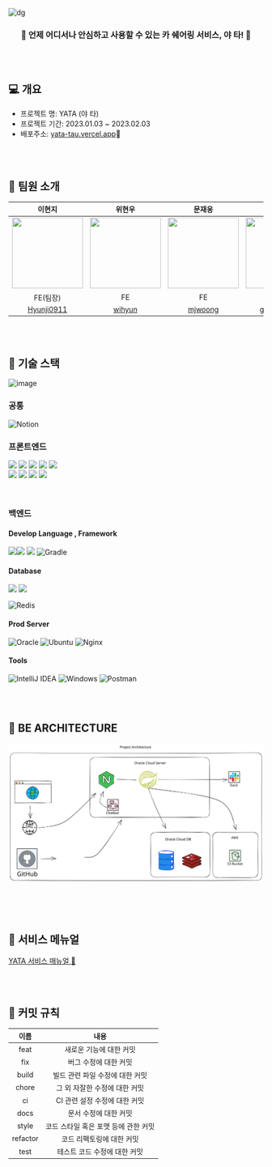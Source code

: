 ![dg](https://user-images.githubusercontent.com/110887604/214875212-f4280b42-1149-46db-a58b-f9371c9c5f6a.PNG)


<h3 align='center'>🚖 언제 어디서나 안심하고 사용할 수 있는 카 쉐어링 서비스, 야 타! 🚖 </h3>

<br><br>

## 💻 개요
- 프로젝트 명: YATA (야 타)
- 프로젝트 기간: 2023.01.03 ~ 2023.02.03
- 배포주소: [yata-tau.vercel.app](https://yata-tau.vercel.app/)🚀 <br>

<br><br>

## 📌 팀원 소개

|이현지|위현우|문재웅|유형찬|주현주|김채은|
|:--:|:--:|:--:|:--:|:--:|:--:|
|<img width="140px" height="140px" src="https://user-images.githubusercontent.com/111180375/216278892-e772974b-31a3-4ba2-9506-a5f660f96036.png">|<img width="140px" height="140px" src="https://user-images.githubusercontent.com/111180375/216279794-f6e3bcb3-751f-4fb4-9689-50bf9b8d85f8.png">|<img  width="140px" height="140px" src="https://user-images.githubusercontent.com/111180375/216280229-a0c7ac13-e8f5-422f-be97-ea374ffa6ff3.jpeg">|<img width="140px" height="140px" src="https://user-images.githubusercontent.com/111180375/216280452-6d8541e2-989a-4aea-94ad-c1eec727c56b.jpeg">|<img width="140px" height="140px" src="https://user-images.githubusercontent.com/111180375/216280732-28eb8724-8fd3-4210-935f-5abbb3a69b59.jpeg">|<img width="140px" height="140px" src="https://user-images.githubusercontent.com/111180375/216280855-59c341b3-2767-4dbb-b5e3-1800e9e436e5.jpeg">|
|FE(팀장)|FE|FE|BE|BE|BE|
|[Hyunji0911](https://github.com/Hyunji0911)|[wihyun](https://github.com/wihyun)|[mjwoong](https://github.com/mjwoong)|[gudcks0305](https://github.com/gudcks0305)|[Joo614](https://github.com/Joo614)|[Chaeeunm](https://github.com/Chaeeunm)|

<br><br>

## 📌 기술 스택
![image](https://user-images.githubusercontent.com/110887604/216774612-861d41b0-753d-46be-a60f-67fdc261b3fb.png)
### 공통
![Notion](https://img.shields.io/badge/Notion-%23000000.svg?style=for-the-badge&logo=notion&logoColor=white)
### 프론트엔드
<img src="https://img.shields.io/badge/html5-E34F26?style=for-the-badge&logo=html5&logoColor=white"> <img src="https://img.shields.io/badge/css-1572B6?style=for-the-badge&logo=css3&logoColor=white"> <img src="https://img.shields.io/badge/javascript-F7DF1E?style=for-the-badge&logo=javascript&logoColor=black"> <img src="https://img.shields.io/badge/react-61DAFB?style=for-the-badge&logo=react&logoColor=black"> <img src="https://img.shields.io/badge/styledcomponents-DB7093?style=for-the-badge&logoColor=black"> <br> <img src="https://img.shields.io/badge/Axios-181717?style=for-the-badge&logo=Axios&logoColor=white"> <img src="https://img.shields.io/badge/Redux Toolkit-764ABC?style=for-the-badge&logo=Redux&logoColor=white"> <img src="https://img.shields.io/badge/React Router-CA4245?style=for-the-badge&logo=ReactRouter&logoColor=white"/> <img src="https://img.shields.io/badge/npm-CB3837?style=for-the-badge&logo=npm&logoColor=white">

<br>
  
### 백엔드
#### Develop Language , Framework
<img src="https://img.shields.io/badge/Spring-6DB33F?style=for-the-badge&logo=Spring&logoColor=green"><img src="https://img.shields.io/badge/Spring Boot-6DB33F?style=for-the-badge&logo=Spring Boot&logoColor=yellow">
<img src="https://img.shields.io/badge/Java-007396?style=for-the-badge&logo=Java&logoColor=white">
![Gradle](https://img.shields.io/badge/Gradle-02303A.svg?style=for-the-badge&logo=Gradle&logoColor=white)
#### Database
<img src="https://img.shields.io/badge/MySQL-4479A1?style=for-the-badge&logo=MySQL&logoColor=white">
<img src="https://img.shields.io/badge/Amazon S3-569A31?style=for-the-badge&logo=Amazon S3&logoColor=white">

![Redis](https://img.shields.io/badge/redis-%23DD0031.svg?style=for-the-badge&logo=redis&logoColor=white)
#### Prod Server
![Oracle](https://img.shields.io/badge/Oracle-F80000?style=for-the-badge&logo=oracle&logoColor=white)
![Ubuntu](https://img.shields.io/badge/Ubuntu-E95420?style=for-the-badge&logo=ubuntu&logoColor=white)
![Nginx](https://img.shields.io/badge/nginx-%23009639.svg?style=for-the-badge&logo=nginx&logoColor=white)
#### Tools
![IntelliJ IDEA](https://img.shields.io/badge/IntelliJIDEA-000000.svg?style=for-the-badge&logo=intellij-idea&logoColor=white)
![Windows](https://img.shields.io/badge/Windows-0078D6?style=for-the-badge&logo=windows&logoColor=white)
![Postman](https://img.shields.io/badge/Postman-FF6C37?style=for-the-badge&logo=postman&logoColor=white)

<br><br>
## 📌 BE ARCHITECTURE

![Untitled-2023-01-27-0035.excalidraw.svg](readME_Images%2FUntitled-2023-01-27-0035.excalidraw.svg)
<br><br>

<br><br>
## 📌 서비스 메뉴얼
[YATA 서비스 매뉴얼 🚀](https://github.com/codestates-seb/seb41_main_021/files/10608938/21-main.pdf)

<br><br>

## 📌 커밋 규칙 
|이름|내용|
|:--:|:--:|
|feat| 새로운 기능에 대한 커밋|
|fix| 버그 수정에 대한 커밋|
|build| 빌드 관련 파일 수정에 대한 커밋|
|chore| 그 외 자잘한 수정에 대한 커밋|
|ci| CI 관련 설정 수정에 대한 커밋|
|docs| 문서 수정에 대한 커밋|
|style|  코드 스타일 혹은 포맷 등에 관한 커밋|
|refactor| 코드 리팩토링에 대한 커밋|
|test| 테스트 코드 수정에 대한 커밋|
